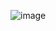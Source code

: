 ![image](https://user-images.githubusercontent.com/81418010/235059038-cd005638-0402-43d3-86af-95b7ec07eb6b.png)
